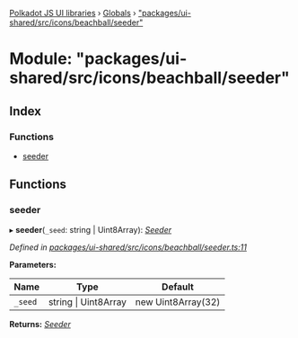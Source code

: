 [Polkadot JS UI libraries](../README.md) › [Globals](../globals.md) › ["packages/ui-shared/src/icons/beachball/seeder"](_packages_ui_shared_src_icons_beachball_seeder_.md)

# Module: "packages/ui-shared/src/icons/beachball/seeder"

## Index

### Functions

* [seeder](_packages_ui_shared_src_icons_beachball_seeder_.md#seeder)

## Functions

###  seeder

▸ **seeder**(`_seed`: string | Uint8Array): *[Seeder](_packages_ui_shared_src_icons_beachball_types_.md#seeder)*

*Defined in [packages/ui-shared/src/icons/beachball/seeder.ts:11](https://github.com/polkadot-js/ui/blob/fdc310b/packages/ui-shared/src/icons/beachball/seeder.ts#L11)*

**Parameters:**

Name | Type | Default |
------ | ------ | ------ |
`_seed` | string &#124; Uint8Array | new Uint8Array(32) |

**Returns:** *[Seeder](_packages_ui_shared_src_icons_beachball_types_.md#seeder)*
